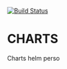 [![Build Status](https://travis-ci.org/albizon/charts/lemonldapNG.svg?branch=dev)](https://travis-ci.org/albizon/charts/lemonldapNG)
# CHARTS
Charts helm perso
